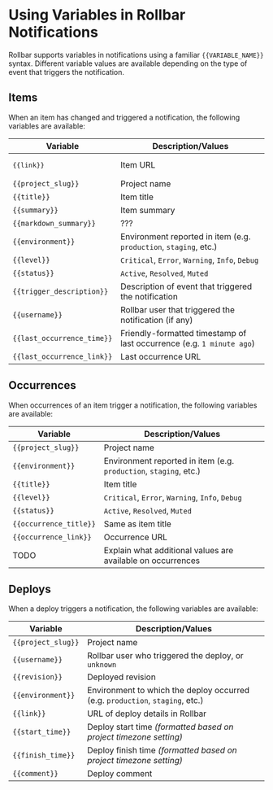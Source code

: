# Using Variables in Rollbar Notifications

Rollbar supports variables in notifications using a familiar ```{{VARIABLE_NAME}}``` syntax.  Different variable values are available depending on the type of event that triggers the notification.

## Items
When an item has changed and triggered a notification, the following variables are available:

Variable | Description/Values
---------| ------------
<pre>{{link}}</pre> | Item URL
```{{project_slug}}``` | Project name
```{{title}}``` | Item title
```{{summary}}```| Item summary
```{{markdown_summary}}``` | ???
```{{environment}}``` | Environment reported in item (e.g. ```production```, ```staging```, etc.)
```{{level}}``` | ```Critical```, ```Error```, ```Warning```, ```Info```, ```Debug```
```{{status}}``` | ```Active```, ```Resolved```, ```Muted```
```{{trigger_description}}``` | Description of event that triggered the notification
```{{username}}``` | Rollbar user that triggered the notification (if any)
```{{last_occurrence_time}}``` | Friendly-formatted timestamp of last occurrence (e.g. ```1 minute ago```)
```{{last_occurrence_link}}``` | Last occurrence URL

## Occurrences
When occurrences of an item trigger a notification, the following variables are available:

Variable | Description/Values
---------| ------------
```{{project_slug}}``` | Project name
```{{environment}}``` | Environment reported in item (e.g. ```production```, ```staging```, etc.)
```{{title}}```| Item title
```{{level}}``` | ```Critical```, ```Error```, ```Warning```, ```Info```, ```Debug```
```{{status}}``` | ```Active```, ```Resolved```, ```Muted```
```{{occurrence_title}}``` | Same as item title
```{{occurrence_link}}``` | Occurrence URL
TODO | Explain what additional values are available on occurrences

## Deploys
When a deploy triggers a notification, the following variables are available:

Variable | Description/Values
---------| ------------
```{{project_slug}}``` | Project name
```{{username}}``` | Rollbar user who triggered the deploy, or ```unknown```
```{{revision}}``` | Deployed revision
```{{environment}}``` | Environment to which the deploy occurred (e.g. ```production```, ```staging```, etc.)
```{{link}}``` | URL of deploy details in Rollbar
```{{start_time}}``` | Deploy start time _(formatted based on project timezone setting)_
```{{finish_time}}```| Deploy finish time _(formatted based on project timezone setting)_
```{{comment}}``` | Deploy comment
